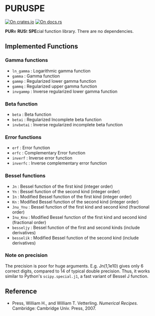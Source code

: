 # PURUSPE

[![On crates.io](https://img.shields.io/crates/v/puruspe.svg)](https://crates.io/crates/puruspe)
[![On docs.rs](https://docs.rs/puruspe/badge.svg)](https://docs.rs/puruspe)

**PUR**e **RUS**t **SPE**cial function library.
There are no dependencies.

## Implemented Functions

### Gamma functions

* `ln_gamma` : Logarithmic gamma function
* `gamma` : Gamma function
* `gammp` : Regularized lower gamma function
* `gammq` : Regularized upper gamma function
* `invgammp` : Inverse regularized lower gamma function

### Beta function

* `beta` : Beta function
* `betai` : Regularized Incomplete beta function
* `invbetai` : Inverse regularized incomplete beta function

### Error functions

* `erf` : Error function
* `erfc` : Complementary Error function
* `inverf` : Inverse error function
* `inverfc` : Inverse complementary error function

### Bessel functions

* `Jn` : Bessel function of the first kind (integer order)
* `Yn` : Bessel function of the second kind (integer order)
* `In` : Modified Bessel function of the first kind (integer order)
* `Kn` : Modified Bessel function of the second kind (integer order)
* `Jnu_Ynu` : Bessel function of the first kind and second kind (fractional order)
* `Inu_Knu` : Modified Bessel function of the first kind and second kind (fractional order)
* `besseljy` : Bessel function of the first and second kinds (include derivatives)
* `besselik` : Modified Bessel function of the second kind (include derivatives)

### Note on precision

The precision is poor for huge arguments. E.g. Jn(1,1e10) gives only 6 correct digits, compared to 14 of typical double precision. Thus, it works similar to Python's `scipy.special.j1`, a fast variant of Bessel J function.

## Reference

*  Press, William H., and William T. Vetterling. *Numerical Recipes.* Cambridge: Cambridge Univ. Press, 2007. 
